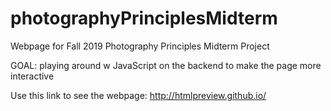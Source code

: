 # photographyPrinciplesMidterm
Webpage for Fall 2019 Photography Principles Midterm Project

GOAL: playing around w JavaScript on the backend to make the page more interactive

Use this link to see the webpage:
  http://htmlpreview.github.io/
